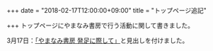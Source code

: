 +++
date = "2018-02-17T12:00:00+09:00"
title = "トップページ追記"

+++
トップページにやまなみ書房で行う活動に関して書きました。

3月17日：[「やまなみ書房 発足に際して」](/service/prospectus/)と見出しを付けました。

